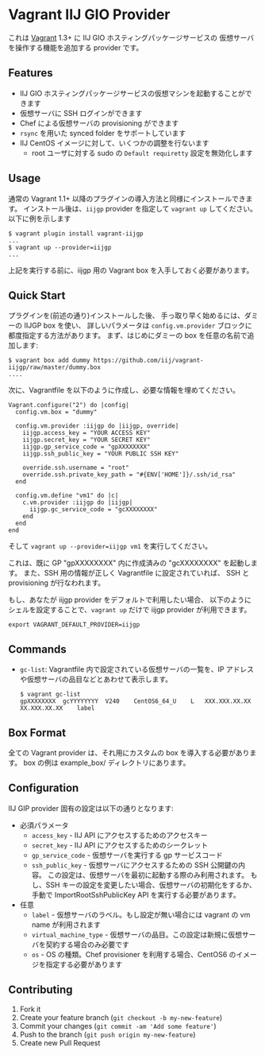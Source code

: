 # Vagrant IIJ GIO Provider

これは [Vagrant](http://www.vagrantup.com) 1.3+ に IIJ GIO ホスティングパッケージサービスの
仮想サーバを操作する機能を追加する provider です。

## Features

-   IIJ GIO ホスティングパッケージサービスの仮想マシンを起動することができます
-   仮想サーバに SSH ログインができます
-   Chef による仮想サーバの provisioning ができます
-   `rsync` を用いた synced folder をサポートしています
-   IIJ CentOS イメージに対して、いくつかの調整を行ないます
    -   root ユーザに対する sudo の `Default requiretty` 設定を無効化します

## Usage

通常の Vagrant 1.1+ 以降のプラグインの導入方法と同様にインストールできます。
インストール後は、`iijgp` provider を指定して `vagrant up` してください。
以下に例を示します

~~~~ {.shell}
$ vagrant plugin install vagrant-iijgp
...
$ vagrant up --provider=iijgp
...
~~~~

上記を実行する前に、iijgp 用の Vagrant box を入手しておく必要があります。

## Quick Start

プラグインを(前述の通り)インストールした後、
手っ取り早く始めるには、ダミーの IIJGP box を使い、
詳しいパラメータは `config.vm.provider` ブロックに都度指定する方法があります。
まず、はじめにダミーの box を任意の名前で追加します:

~~~~ {.shell}
$ vagrant box add dummy https://github.com/iij/vagrant-iijgp/raw/master/dummy.box
....
~~~~

次に、Vagrantfile を以下のように作成し、必要な情報を埋めてください。

~~~~ {.ruby}
Vagrant.configure("2") do |config|
  config.vm.box = "dummy"

  config.vm.provider :iijgp do |iijgp, override|
    iijgp.access_key = "YOUR ACCESS KEY"
    iijgp.secret_key = "YOUR SECRET KEY"
    iijgp.gp_service_code = "gpXXXXXXXX"
    iijgp.ssh_public_key = "YOUR PUBLIC SSH KEY"

    override.ssh.username = "root"
    override.ssh.private_key_path = "#{ENV['HOME']}/.ssh/id_rsa"
  end

  config.vm.define "vm1" do |c|
    c.vm.provider :iijgp do |iijgp|
      iijgp.gc_service_code = "gcXXXXXXXX"
    end
  end
end
~~~~

そして `vagrant up --provider=iijgp vm1` を実行してください。

これは、既に GP "gpXXXXXXXX" 内に作成済みの "gcXXXXXXXX" を起動します。
また、SSH 用の情報が正しく Vagrantfile に設定されていれば、
SSH と provisioning が行なわれます。

もし、あなたが iijgp provider をデフォルトで利用したい場合、
以下のようにシェルを設定することで、`vagrant up` だけで iijgp provider が利用できます。
~~~~ {.shell}
export VAGRANT_DEFAULT_PROVIDER=iijgp
~~~~

## Commands

-   `gc-list`:
    Vagrantfile 内で設定されている仮想サーバの一覧を、IP アドレスや仮想サーバの品目などとあわせて表示します。

    ~~~~ {.shell}
    $ vagrant gc-list
    gpXXXXXXXX	gcYYYYYYYY	V240	CentOS6_64_U	L	XXX.XXX.XX.XX	XX.XXX.XX.XX	label
    ~~~~


## Box Format

全ての Vagrant provider は、それ用にカスタムの box を導入する必要があります。
box の例は example_box/ ディレクトリにあります。

## Configuration

IIJ GIP provider 固有の設定は以下の通りとなります:

-   必須パラメータ
    -   `access_key` - IIJ API にアクセスするためのアクセスキー
    -   `secret_key` - IIJ API にアクセスするためのシークレット
    -   `gp_service_code` - 仮想サーバを実行する gp サービスコード
    -   `ssh_public_key` - 仮想サーバにアクセスするための SSH 公開鍵の内容。
        この設定は、仮想サーバを最初に起動する際のみ利用されます。
        もし、SSH キーの設定を変更したい場合、仮想サーバの初期化をするか、
        手動で ImportRootSshPublicKey API を実行する必要があります。
-   任意
    -   `label` - 仮想サーバのラベル。もし設定が無い場合には vagrant の vm name が利用されます
    -   `virtual_machine_type` - 仮想サーバの品目。この設定は新規に仮想サーバを契約する場合のみ必要です
    -   `os` - OS の種類。Chef provisioner を利用する場合、CentOS6 のイメージを指定する必要があります

## Contributing

1. Fork it
2. Create your feature branch (`git checkout -b my-new-feature`)
3. Commit your changes (`git commit -am 'Add some feature'`)
4. Push to the branch (`git push origin my-new-feature`)
5. Create new Pull Request
